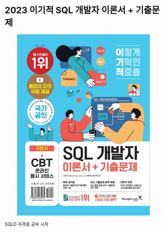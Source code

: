 # 2023 이기적 SQL 개발자 이론서 + 기출문제

<figure><img src="../../.gitbook/assets/image (266).png" alt=""><figcaption></figcaption></figure>

SQLD 자격증 공부 시작

